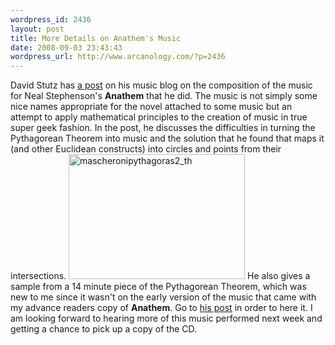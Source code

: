 ```yaml
--- 
wordpress_id: 2436
layout: post
title: More Details on Anathem's Music
date: 2008-09-03 23:43:43
wordpress_url: http://www.arcanology.com/?p=2436
---
```

David Stutz has <a href="http://synthesist.net/music/2008/08/mohr-mascheroni-math-in-the-music-of-anathem/">a post</a> on his music blog on the composition of the music for Neal Stephenson's <strong>Anathem</strong> that he did. The music is not simply some nice names appropriate for the novel attached to some music but an attempt to apply mathematical principles to the creation of music in true super geek fashion. In the post, he discusses the difficulties in turning the Pythagorean Theorem into music and the solution that he found that maps it (and other Euclidean constructs) into circles and points from their intersections. <a href="http://www.flickr.com/photos/albill/2827474626/" title="mascheronipythagoras2_th by albill, on Flickr"><img src="http://farm4.static.flickr.com/3215/2827474626_063fda6fcf_o.png" width="282" height="200" alt="mascheronipythagoras2_th" /></a> He also gives a sample from a 14 minute piece of the Pythagorean Theorem, which was new to me since it wasn't on the early version of the music that came with my advance readers copy of <strong>Anathem</strong>. Go to <a href="http://synthesist.net/music/2008/08/mohr-mascheroni-math-in-the-music-of-anathem/">his post</a> in order to here it. I am looking forward to hearing more of this music performed next week and getting a chance to pick up a copy of the CD.